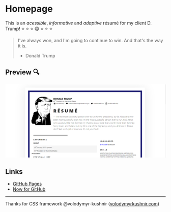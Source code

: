# Homepage

This is an *acessible*, *informative* and *adaptive* résumé for my client D. Trump! :star: :star: :star: :yum: :star: :star: :star:

>I've always won, and I'm going to continue to win. And that's the way it is.
> - Donald Trump

## Preview :mag:
![Image alt](https://github.com/lenazelenaya/homepage/blob/develop/assets/images/og-image.en-US.PNG)

## Links 
- [GitHub Pages](https://lenazelenaya.github.io/homepage/)
- [Now for GitHub](zelly.now.sh)

***
Thanks for CSS framework @volodymyr-kushnir ([volodymyrkushnir.com](https://volodymyrkushnir.com/))
